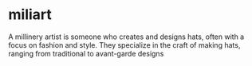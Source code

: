# miliart
A millinery artist is someone who creates and designs hats, often with a focus on fashion and style. They specialize in the craft of making hats, ranging from traditional to avant-garde designs
